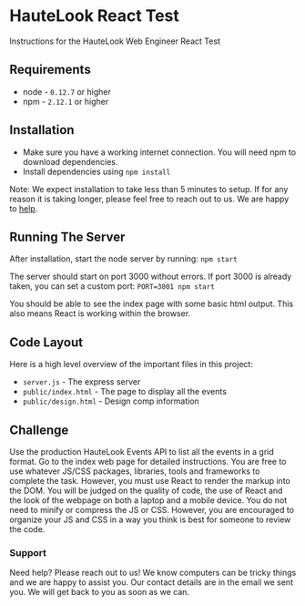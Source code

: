 # HauteLook React Test

Instructions for the HauteLook Web Engineer React Test

## Requirements

   * node - `0.12.7` or higher
   * npm - `2.12.1` or higher

## Installation

   * Make sure you have a working internet connection. You will need npm to download dependencies.
   * Install dependencies using `npm install`

Note: We expect installation to take less than 5 minutes to setup. If for any reason it is taking longer, please feel free to reach out to us. We are happy to [help](#support).

## Running The Server

After installation, start the node server by running: `npm start`

The server should start on port 3000 without errors. If port 3000 is already taken, you can set a custom port: `PORT=3001 npm start`

You should be able to see the index page with some basic html output. This also means React is working within the browser.

## Code Layout

Here is a high level overview of the important files in this project:

   * `server.js` - The express server
   * `public/index.html` - The page to display all the events
   * `public/design.html` - Design comp information

## Challenge

Use the production HauteLook Events API to list all the events in a grid format. Go to the index web page for detailed instructions. You are free to use whatever JS/CSS packages, libraries, tools and frameworks to complete the task. However, you must use React to render the markup into the DOM. You will be judged on the quality of code, the use of React and the look of the webpage on both a laptop and a mobile device. You do not need to minify or compress the JS or CSS. However, you are encouraged to organize your JS and CSS in a way you think is best for someone to review the code.

### Support

Need help? Please reach out to us! We know computers can be tricky things and we are happy to assist you. Our contact details are in the email we sent you. We will get back to you as soon as we can.



